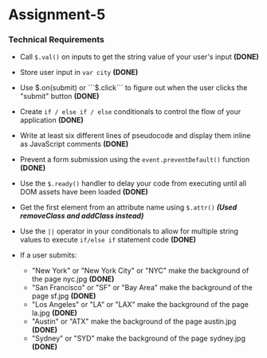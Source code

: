 # Assignment-5

### Technical Requirements 

- Call ```$.val()``` on inputs to get the string value of your user's input **(DONE)**
- Store user input in ```var city``` **(DONE)**
- Use $.on(submit) or ```$.click``` to figure out when the user clicks the "submit" button **(DONE)**
- Create ```if / else if / else``` conditionals to control the flow of your application **(DONE)**
- Write at least six different lines of pseudocode and display them inline as JavaScript comments **(DONE)**
- Prevent a form submission using the ```event.preventDefault()``` function **(DONE)**
- Use the ```$.ready()``` handler to delay your code from executing until all DOM assets have been loaded **(DONE)**
- Get the first element from an attribute name using ```$.attr()``` ***(Used removeClass and addClass instead)***
- Use the ```||``` operator in your conditionals to allow for multiple string values to execute ```if/else if``` statement code **(DONE)**

- If a user submits:

  - "New York" or "New York City" or "NYC" make the background of the page nyc.jpg **(DONE)**
  - "San Francisco" or "SF" or "Bay Area" make the background of the page sf.jpg **(DONE)**
  - "Los Angeles" or "LA" or "LAX" make the background of the page la.jpg **(DONE)**
  - "Austin" or "ATX" make the background of the page austin.jpg **(DONE)**
  - "Sydney" or "SYD" make the background of the page sydney.jpg **(DONE)**